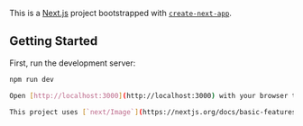 This is a [Next.js](https://nextjs.org/) project bootstrapped with [`create-next-app`](https://github.com/vercel/next.js/tree/canary/packages/create-next-app).

## Getting Started

First, run the development server:

```bash
npm run dev

Open [http://localhost:3000](http://localhost:3000) with your browser to see the result.

This project uses [`next/Image`](https://nextjs.org/docs/basic-features/font-optimization) for automatically optimising the image loads. The project is also made SEO friendly as it uses Next.js with mobile friendly & responsive design with provding alt text that will help the search engines understand the image content & improve accessibility

